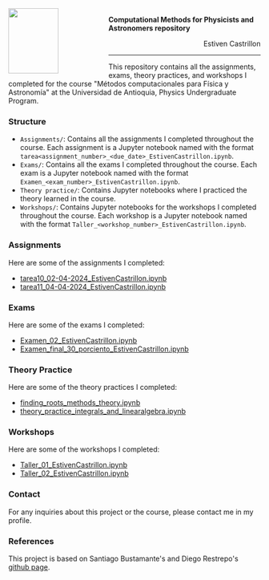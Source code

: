 <div align="left">
  <img src="https://www.udea.edu.co/wps/wcm/connect/udea/99fc43e7-7a64-45bd-97fc-96639b70813d/logosimbolo-vertical.png?MOD=AJPERES&CVID=ljeLvHr" width="100" height="130" align="left" style="margin-right: 100px">
</div>

**Computational Methods for Physicists and Astronomers repository**

<div align="right">
  Estiven Castrillon
</div>

---

<p>
  This repository contains all the assignments, exams, theory practices, and workshops I completed for the course "Métodos computacionales para Física y Astronomía" at the Universidad de Antioquia, Physics Undergraduate Program.
</p>

<h3>Structure</h3>
<ul>
  <li><code>Assignments/</code>: Contains all the assignments I completed throughout the course. Each assignment is a Jupyter notebook named with the format <code>tarea&lt;assignment_number&gt;_&lt;due_date&gt;_EstivenCastrillon.ipynb</code>.</li>
  <li><code>Exams/</code>: Contains all the exams I completed throughout the course. Each exam is a Jupyter notebook named with the format <code>Examen_&lt;exam_number&gt;_EstivenCastrillon.ipynb</code>.</li>
  <li><code>Theory practice/</code>: Contains Jupyter notebooks where I practiced the theory learned in the course.</li>
  <li><code>Workshops/</code>: Contains Jupyter notebooks for the workshops I completed throughout the course. Each workshop is a Jupyter notebook named with the format <code>Taller_&lt;workshop_number&gt;_EstivenCastrillon.ipynb</code>.</li>
</ul>

<h3>Assignments</h3>
<p>Here are some of the assignments I completed:</p>
<ul>
  <li><a href="Assignments/tarea10_02-04-2024_EstivenCastrillon.ipynb">tarea10_02-04-2024_EstivenCastrillon.ipynb</a></li>
  <li><a href="Assignments/tarea11_04-04-2024_EstivenCastrillon.ipynb">tarea11_04-04-2024_EstivenCastrillon.ipynb</a></li>
</ul>

<h3>Exams</h3>
<p>Here are some of the exams I completed:</p>
<ul>
  <li><a href="Exams/Examen_02_EstivenCastrillon.ipynb">Examen_02_EstivenCastrillon.ipynb</a></li>
  <li><a href="Exams/Examen_final_30_porciento_EstivenCastrillon.ipynb">Examen_final_30_porciento_EstivenCastrillon.ipynb</a></li>
</ul>

<h3>Theory Practice</h3>
<p>Here are some of the theory practices I completed:</p>
<ul>
  <li><a href="Theory%20practice/finding_roots_methods_theory.ipynb">finding_roots_methods_theory.ipynb</a></li>
  <li><a href="Theory%20practice/theory_practice_integrals_and_linearalgebra.ipynb">theory_practice_integrals_and_linearalgebra.ipynb</a></li>
</ul>

<h3>Workshops</h3>
<p>Here are some of the workshops I completed:</p>
<ul>
  <li><a href="Workshops/Taller_01_EstivenCastrillon.ipynb">Taller_01_EstivenCastrillon.ipynb</a></li>
  <li><a href="Workshops/Taller_02_EstivenCastrillon.ipynb">Taller_02_EstivenCastrillon.ipynb</a></li>
</ul>

<h3>Contact</h3>
<p>For any inquiries about this project or the course, please contact me in my profile.</p>

<h3>References</h3>
<p>This project is based on Santiago Bustamante's and Diego Restrepo's <a href="https://restrepo.github.io/ComputationalMethods/">github page</a>.</p>

